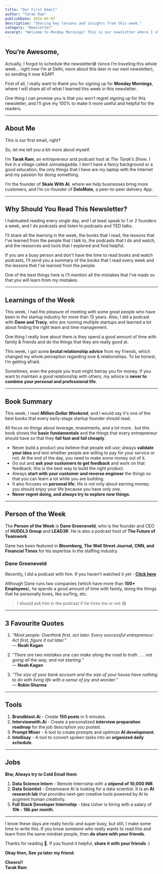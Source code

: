 ```yaml
---
title: "Our First Email"
author: "Tarak Ram"
publishDate: 2024-05-07
description: "Sharing key lessons and insights from this week."
category: "Newsletter"
excerpt: "Welcome to Monday Mornings! This is our newsletter where I share what I’ve learned about life, business, and personal growth this week."
---
```


## **You’re Awesome,**

Actually, I forgot to schedule the newsletter😅 (since I’m traveling this whole week… right now I’m at Delhi, more about this later in our next newsletter), so sending it now ASAP!

First of all, I really want to thank you for signing up for **Monday Mornings**, where I will share all of what I learned this week in this newsletter.

One thing I can promise you is that you won’t regret signing up for this newsletter, and I’ll give my 100% to make it more useful and helpful for the readers.

---

## **About Me**

This is our first email, right?

So, let me tell you a bit more about myself.

I’m **Tarak Ram**, an entrepreneur and podcast host at _The Tarak’s Show_. I live in a village called Jonnalagadda. I don’t have a fancy background or a good education; the only things that I have are my laptop with the Internet and my passion for doing something.

I’m the founder of **Skale With AI**, where we help businesses bring more customers, and I’m co-founder of **DeleMate**, a peer-to-peer delivery App.

---

## **Why Should You Read This Newsletter?**

I habituated reading every single day, and I at least speak to 1 or 2 founders a week, and I do podcasts and listen to podcasts and TED talks.

I’ll share all the learning in the week, the books that I read, the lessons that I’ve learned from the people that I talk to, the podcasts that I do and watch, and the resources and tools that I explored and find helpful.

If you are a busy person and don't have the time to read books and watch podcasts, I’ll send you a summary of the books that I read every week and the lessons that I’ve learned from the people.

One of the best things here is I’ll mention all the mistakes that I’ve made so that you will learn from my mistakes.

---

## **Learnings of the Week**

This week, I had the pleasure of meeting with some great people who have been in the startup industry for more than 15 years. Also, I did a podcast with **Dane and Tracy**, who are running multiple startups and learned a lot about finding the right team and time management.

One thing I really love about them is they spend a good amount of time with family & friends and do the things that they are really good at.

This week, I got some **brutal relationship advice** from my friends, which changed my whole perception regarding love & relationships. To be honest, I’m getting afraid.

Sometimes, even the people you trust might betray you for money. If you want to maintain a good relationship with others, my advice is **never to combine your personal and professional life**.

---

## **Book Summary**

This week, I read **_Million Dollar Weekend_**, and I would say it's one of the best books that every early-stage startup founder should read.

All focus on things about leverage, investments, and a lot more.. but this book shows the **basic fundamentals** and the things that every entrepreneur should have so that they **fail fast and fail cheaply**.

- Never build a product you believe that people will use; always **validate your idea** and test whether people are willing to pay for your service or not. At the end of the day, you need to make some money out of it.
- Go out and **ask your customers to get feedback** and work on that feedback; this is the best way to build the right product.
- Always **start with your customer and reverse engineer** the things so that you can learn a lot while you are building.
- It also focuses on **personal life**; life is not only about earning money; you should enjoy your life because you have only one.
- **Never regret doing, and always try to explore new things.**

---

## **Person of the Week**

The **Person of the Week** is **Dane Groeneveld**, who is the founder and CEO of **HUDDL3 Group** and **LEAD3R**. He is also a podcast host of **The Future of Teamwork**.

Dane has been featured in **Bloomberg, The Wall Street Journal, CNN, and Financial Times** for his expertise in the staffing industry.

### **Dane Groeneveld**

Recently, I did a podcast with him. If you haven’t watched it yet - **[Click here](#)**

Although Dane runs two companies (which have more than **100+ Employees**), he spends a good amount of time with family, doing the things that he personally loves, like surfing, etc.

> I should ask him in the podcast if he hires me or not 😅

---

## **3 Favourite Quotes**

1. _“Most people: Overthink first, act later. Every successful entrepreneur: Act first, figure it out later.”_  
   — **Noah Kagan**

2. _“There are two mistakes one can make along the road to truth . . . not going all the way, and not starting.”_  
   — **Noah Kagan**

3. _“The size of your bank account and the size of your house have nothing to do with living life with a sense of joy and wonder.”_  
   — **Robin Sharma**

---

## **Tools**

1. **Brandblast.Ai** - Create **150 posts** in 5 minutes.
2. **Interviewwith.Ai** - Create a personalized **interview preparation roadmap** for the job description you posted.
3. **Prompt Mixer** - A tool to create prompts and optimize **AI development**.
4. **Intellisay** - A tool to convert spoken tasks into an **organized daily schedule**.

---

## **Jobs**

**Btw, Always try to Cold Email them**

1. **Data Science Intern** - Remote Internship with a **stipend of 10,000 INR**.
2. **Data Scientist** - Dreamwave AI is looking for a data scientist. It is an **AI research lab** that provides next-gen creative tools powered by AI to augment human creativity.
3. **Full Stack Developer Internship** - Idea Usher is hiring with a salary of **10k - 18k per month**.

---

I know these days are really hectic and super busy, but still, I make some time to write this. If you know someone who really wants to read this and learn from the same mindset people, then **do share with your friends**.

Thanks for reading 🙏. If you found it helpful, **share it with your friends** :)

**Okay then, See ya later my friend.**

**Cheers!!**  
**Tarak Ram**
